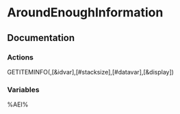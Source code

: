 # AroundEnoughInformation

<h2>Documentation</h2>

<h3>Actions</h3>

GETITEMINFO(<slot>,[&idvar],[#stacksize],[#datavar],[&display])

<h3>Variables</h3>

%AEI%
